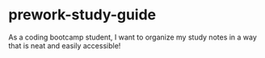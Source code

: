 # prework-study-guide
As a coding bootcamp student, I want to organize my study notes in a way that is neat and easily accessible! 
